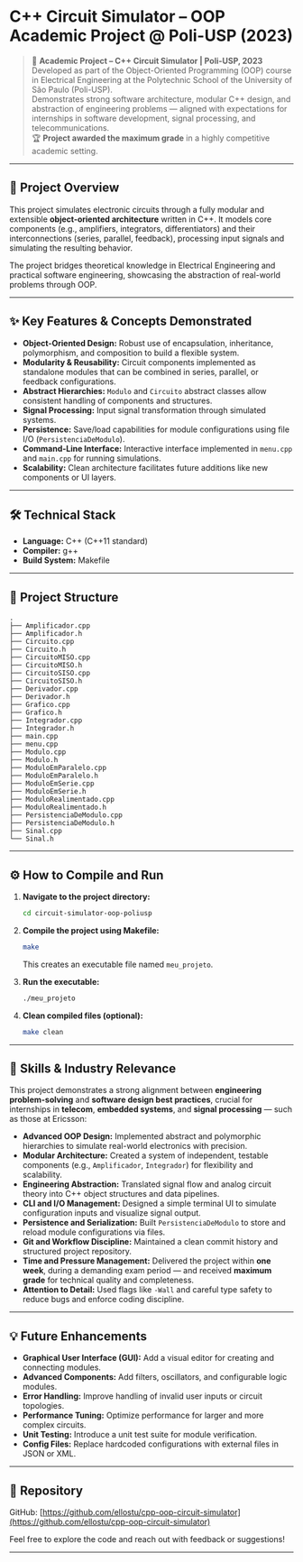 # C++ Circuit Simulator – OOP Academic Project @ Poli-USP (2023)

> 📘 **Academic Project – C++ Circuit Simulator | Poli-USP, 2023**  
> Developed as part of the Object-Oriented Programming (OOP) course in Electrical Engineering at the Polytechnic School of the University of São Paulo (Poli-USP).  
> Demonstrates strong software architecture, modular C++ design, and abstraction of engineering problems — aligned with expectations for internships in software development, signal processing, and telecommunications.  
> 🏆 **Project awarded the maximum grade** in a highly competitive academic setting.

---

## 🚀 Project Overview

This project simulates electronic circuits through a fully modular and extensible **object-oriented architecture** written in C++. It models core components (e.g., amplifiers, integrators, differentiators) and their interconnections (series, parallel, feedback), processing input signals and simulating the resulting behavior.

The project bridges theoretical knowledge in Electrical Engineering and practical software engineering, showcasing the abstraction of real-world problems through OOP.

---

## ✨ Key Features & Concepts Demonstrated

* **Object-Oriented Design:** Robust use of encapsulation, inheritance, polymorphism, and composition to build a flexible system.
* **Modularity & Reusability:** Circuit components implemented as standalone modules that can be combined in series, parallel, or feedback configurations.
* **Abstract Hierarchies:** `Modulo` and `Circuito` abstract classes allow consistent handling of components and structures.
* **Signal Processing:** Input signal transformation through simulated systems.
* **Persistence:** Save/load capabilities for module configurations using file I/O (`PersistenciaDeModulo`).
* **Command-Line Interface:** Interactive interface implemented in `menu.cpp` and `main.cpp` for running simulations.
* **Scalability:** Clean architecture facilitates future additions like new components or UI layers.

---

## 🛠️ Technical Stack

* **Language:** C++ (C++11 standard)
* **Compiler:** g++
* **Build System:** Makefile

---

## 📂 Project Structure

```
.
├── Amplificador.cpp
├── Amplificador.h
├── Circuito.cpp
├── Circuito.h
├── CircuitoMISO.cpp
├── CircuitoMISO.h
├── CircuitoSISO.cpp
├── CircuitoSISO.h
├── Derivador.cpp
├── Derivador.h
├── Grafico.cpp
├── Grafico.h
├── Integrador.cpp
├── Integrador.h
├── main.cpp
├── menu.cpp
├── Modulo.cpp
├── Modulo.h
├── ModuloEmParalelo.cpp
├── ModuloEmParalelo.h
├── ModuloEmSerie.cpp
├── ModuloEmSerie.h
├── ModuloRealimentado.cpp
├── ModuloRealimentado.h
├── PersistenciaDeModulo.cpp
├── PersistenciaDeModulo.h
├── Sinal.cpp
└── Sinal.h
```

---

## ⚙️ How to Compile and Run

1. **Navigate to the project directory:**
   ```bash
   cd circuit-simulator-oop-poliusp
   ```

2. **Compile the project using Makefile:**
   ```bash
   make
   ```
   This creates an executable file named `meu_projeto`.

3. **Run the executable:**
   ```bash
   ./meu_projeto
   ```

4. **Clean compiled files (optional):**
   ```bash
   make clean
   ```

---

## 🧠 Skills & Industry Relevance

This project demonstrates a strong alignment between **engineering problem-solving** and **software design best practices**, crucial for internships in **telecom**, **embedded systems**, and **signal processing** — such as those at Ericsson:

- **Advanced OOP Design:** Implemented abstract and polymorphic hierarchies to simulate real-world electronics with precision.
- **Modular Architecture:** Created a system of independent, testable components (e.g., `Amplificador`, `Integrador`) for flexibility and scalability.
- **Engineering Abstraction:** Translated signal flow and analog circuit theory into C++ object structures and data pipelines.
- **CLI and I/O Management:** Designed a simple terminal UI to simulate configuration inputs and visualize signal output.
- **Persistence and Serialization:** Built `PersistenciaDeModulo` to store and reload module configurations via files.
- **Git and Workflow Discipline:** Maintained a clean commit history and structured project repository.
- **Time and Pressure Management:** Delivered the project within **one week**, during a demanding exam period — and received **maximum grade** for technical quality and completeness.
- **Attention to Detail:** Used flags like `-Wall` and careful type safety to reduce bugs and enforce coding discipline.

---

## 💡 Future Enhancements

* **Graphical User Interface (GUI):** Add a visual editor for creating and connecting modules.
* **Advanced Components:** Add filters, oscillators, and configurable logic modules.
* **Error Handling:** Improve handling of invalid user inputs or circuit topologies.
* **Performance Tuning:** Optimize performance for larger and more complex circuits.
* **Unit Testing:** Introduce a unit test suite for module verification.
* **Config Files:** Replace hardcoded configurations with external files in JSON or XML.

---

## 🔗 Repository

GitHub: [https://github.com/ellostu/cpp-oop-circuit-simulator](https://github.com/ellostu/cpp-oop-circuit-simulator)

Feel free to explore the code and reach out with feedback or suggestions!

---

